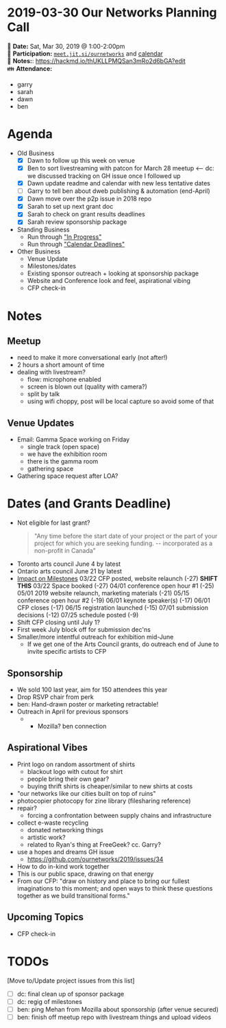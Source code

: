 # 2019-03-30 Our Networks Planning Call

:date: **Date:** Sat, Mar 30, 2019 @ 1:00-2:00pm  
:raising_hand: **Participation:** [`meet.jit.si/ournetworks`](https://meet.jit.si/ournetworks) and [calendar](https://calendar.google.com/calendar/embed?src=aers7atolh0uurlfmkoki9kikg%40group.calendar.google.com&ctz=America%2FToronto)  
:notebook: **Notes:**: https://hackmd.io/thUKLLPMQSan3mRo2d6bGA?edit  
:family: **Attendance:**
- garry
- sarah
- dawn
- ben

# Agenda

- Old Business
    - [x] Dawn to follow up this week on venue
    - [x] Ben to sort livestreaming with patcon for March 28 meetup <-- dc: we discussed tracking on GH issue once I followed up
    - [x] Dawn update readme and calendar with new less tentative dates
    - [ ] Garry to tell ben about dweb publishing & automation (end-April)
    - [x] Dawn move over the p2p issue in 2018 repo
    - [x] Sarah to set up next grant doc
    - [x] Sarah to check on grant results deadlines
    - [x] Sarah review sponsorship package
- Standing Business
  - Run through ["In Progress"](https://github.com/ournetworks/2019/projects/1)
  - Run through ["Calendar Deadlines"](https://calendar.google.com/calendar/embed?src=aers7atolh0uurlfmkoki9kikg%40group.calendar.google.com&ctz=America%2FToronto)
- Other Business
  - Venue Update
  - Milestones/dates
  - Existing sponsor outreach + looking at sponsorship package
  - Website and Conference look and feel, aspirational vibing
  - CFP check-in

# Notes

## Meetup 

- need to make it more conversational early (not after!)
- 2 hours a short amount of time
- dealing with livestream?
    - flow: microphone enabled
    - screen is blown out (quality with camera?)
    - split by talk 
    - using wifi choppy, post will be local capture so avoid some of that

## Venue Updates

- Email: Gamma Space working on Friday 
    - single track (open space)
    - we have the exhibition room
    - there is the gamma room 
    - gathering space
- Gathering space request after LOA?

# Dates (and Grants Deadline)

- Not eligible for last grant?
    >"Any time before the start date of your project or the part of your project for which you are seeking funding. -- incorporated as a non-profit in Canada"
- Toronto arts council June 4 by latest
- Ontario arts council June 21 by latest
- [Impact on Milestones](https://github.com/ournetworks/2019/blob/master/notes/2019-02-09-planning-call.md#timeline--milestones)
        03/22 CFP posted, website relaunch (-27) **SHIFT THIS**
        03/22 Space booked (-27)
        04/01 conference open hour #1 (-25)
        05/01 2019 website relaunch, marketing materials (-21)
        05/15 conference open hour #2 (-19)
        06/01 keynote speaker(s) (-17)
        06/01 CFP closes (-17)
        06/15 registration launched (-15)
        07/01 submission decisions (-12) 
        07/25 schedule posted (-9)
- Shift CFP closing until July 1?
- First week July block off for submission dec'ns
- Smaller/more intentful outreach for exhibition mid-June
    - If we get one of the Arts Council grants, do outreach end of June to invite specific artists to CFP

## Sponsorship 

- We sold 100 last year, aim for 150 attendees this year
- Drop RSVP chair from perk
- ben: Hand-drawn poster or marketing retractable!
- Outreach in April for previous sponsors
    - + Mozilla? ben connection

## Aspirational Vibes

- Print logo on random assortment of shirts
    - blackout logo with cutout for shirt
    - people bring their own gear?
    - buying thrift shirts is cheaper/similar to new shirts at costs 
- "our networks like our cities built on top of ruins"
- photocopier photocopy for zine library (filesharing reference)
- repair?
    - forcing a confrontation between supply chains and infrastructure
- collect e-waste recycling
    - donated networking things 
    - artistic work?
    - related to Ryan's thing at FreeGeek? cc. Garry?
- use a hopes and dreams GH issue
  - https://github.com/ournetworks/2019/issues/34
- How to do in-kind work together
- This is our public space, drawing on that energy
- From our CFP: "draw on history and place to bring our fullest imaginations to this moment; and open ways to think these questions together as we build transitional forms."

## Upcoming Topics

- CFP check-in

# TODOs

[Move to/Update project issues from this list]

- [ ] dc: final clean up of sponsor package
- [ ] dc: regig of milestones
- [ ] ben: ping Mehan from Mozilla about sponsorship (after venue secured)
- [ ] ben: finish off meetup repo with livestream things and upload videos
